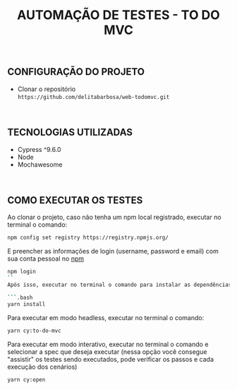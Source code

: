 <div align="center">
<h1 align="center"><b> AUTOMAÇÃO DE TESTES - TO DO MVC </b></h1>
</div>

<br>

## **CONFIGURAÇÃO DO PROJETO**
- Clonar o repositório <br> `https://github.com/delitabarbosa/web-todomvc.git`

<br>

## **TECNOLOGIAS UTILIZADAS**
- Cypress ^9.6.0
- Node 
- Mochawesome

<br>

## **COMO EXECUTAR OS TESTES**

Ao clonar o projeto, caso não tenha um npm local registrado, executar no terminal o comando:

```.bash
npm config set registry https://registry.npmjs.org/
```

E preencher as informações de login (username, password e email) com sua conta pessoal no [npm](https://www.npmjs.com/)

```.bash
npm login
`` 
Após isso, executar no terminal o comando para instalar as dependências utilizadas neste projeto:

```.bash
yarn install
```
Para executar em modo headless, executar no terminal o comando:

```.bash
yarn cy:to-do-mvc
```

Para executar em modo interativo, executar no terminal o comando e selecionar a spec que deseja executar (nessa opção você consegue "assistir" os testes sendo executados, pode verificar os passos e cada execução dos cenários)

```.bash
yarn cy:open
```